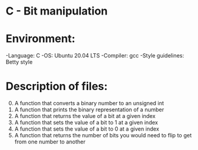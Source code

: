 # C - Bit manipulation

# Environment:
-Language: C
-OS: Ubuntu 20.04 LTS
-Compiler: gcc
-Style guidelines: Betty style

# Description of files:

0. A function that converts a binary number to an unsigned int
1. A function that prints the binary representation of a number
2. A function that returns the value of a bit at a given index
3. A function that sets the value of a bit to 1 at a given index
4. A function that sets the value of a bit to 0 at a given index
5. A function that returns the number of bits you would need to flip to get from one number to another

